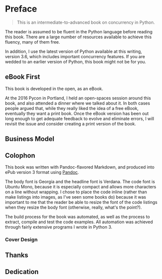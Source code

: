 Preface
=======

> This is an intermediate-to-advanced book on concurrency in Python.

The reader is assumed to be fluent in the Python language before reading this
book. There are a large number of resources available to achieve this fluency,
many of them free.

In addition, I use the latest version of Python available at this writing,
version 3.6, which includes important concurrency features. If you are wedded to
an earlier version of Python, this book might not be for you.

eBook First
-----------

This book is developed in the open, as an eBook.

At the 2016 Pycon in Portland, I held an open-spaces session around this book,
and also attended a dinner where we talked about it. In both cases people argued
that, while they really liked the idea of a free eBook, eventually they want a
print book. Once the eBook version has been out long enough to get adequate
feedback to evolve and eliminate errors, I will revisit the issue and consider
creating a print version of the book.

Business Model
--------------

Colophon
--------

This book was written with Pandoc-flavored Markdown, and produced into ePub
version 3 format using [Pandoc](http://pandoc.org/).

The body font is Georgia and the headline font is Verdana. The code font is
Ubuntu Mono, because it is especially compact and allows more characters on a
line without wrapping. I chose to place the code inline (rather than make
listings into images, as I've seen some books do) because it was important to me
that the reader be able to resize the font of the code listings when they resize
the body font (otherwise, really, what's the point?).

The build process for the book was automated, as well as the process to extract,
compile and test the code examples. All automation was achieved through fairly
extensive programs I wrote in Python 3.

### Cover Design


Thanks
------


Dedication
----------

